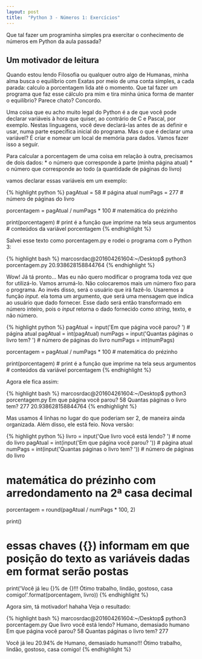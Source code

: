 ```yaml
---
layout: post
title:  "Python 3 - Números 1: Exercícios"
---
```


Que tal fazer um programinha simples pra exercitar o conhecimento de números em Python da aula passada?

## Um motivador de leitura

Quando estou lendo Filosofia ou qualquer outro algo de Humanas, minha alma busca o equilíbrio com Exatas por meio de uma conta simples, a cada parada: calculo a porcentagem lida até o momento. Que tal fazer um programa que faz esse cálculo pra mim e tira minha única forma de manter o equilíbrio? Parece chato? Concordo.

Uma coisa que eu acho muito legal do Python é a de que você pode declarar variáveis à hora que quiser, ao contrário de C e Pascal, por exemplo. Nestas linguagens, você deve declará-las antes de as definir e usar, numa parte específica inicial do programa. Mas o que é declarar uma variável? É criar e nomear um local de memória para dados. Vamos fazer isso a seguir.

Para calcular a porcentagem de uma coisa em relação à outra, precisamos de dois dados:
    * o número que corresponde à parte (minha página atual)
    * o número que corresponde ao todo (a quantidade de páginas do livro)

vamos declarar essas variáveis em um exemplo:

{% highlight python %}
pagAtual = 58  # página atual
numPags = 277  # número de páginas do livro

porcentagem = pagAtual / numPags * 100  # matemática do prézinho

print(porcentagem)  # print é a função que imprime na tela seus argumentos
                    # conteúdos da variável porcentagem 
{% endhighlight %}

Salvei esse texto como porcentagem.py e rodei o programa com o Python 3:

{% highlight bash %}
marcosrdac@201604261604:~/Desktop$ python3 porcentagem.py 
20.938628158844764
{% endhighlight %}

Wow! Já tá pronto... Mas eu não quero modificar o programa toda vez que for utilizá-lo. Vamos arrumá-lo. Não colocaremos mais um número fixo para o programa. Ao invés disso, será o usuário que irá fazê-lo. Usaremos a função *input*. ela toma um argumento, que será uma mensagem que indica ao usuário que dado fornecer. Esse dado será então transformado em número inteiro, pois o *input* retorna o dado fornecido como *string*, texto, e não número.

{% highlight python %}
pagAtual = input('Em que página você parou? ')    # página atual
pagAtual = int(pagAtual)
numPags = input('Quantas páginas o livro tem? ')  # número de páginas do livro
numPags = int(numPags)

porcentagem = pagAtual / numPags * 100  # matemática do prézinho

print(porcentagem)  # print é a função que imprime na tela seus argumentos
                    # conteúdos da variável porcentagem 
{% endhighlight %}

Agora ele fica assim:

{% highlight bash %}
marcosrdac@201604261604:~/Desktop$ python3 porcentagem.py 
Em que página você parou? 58
Quantas páginas o livro tem? 277
20.938628158844764
{% endhighlight %}

Mas usamos 4 linhas no lugar do que poderiam ser 2, de maneira ainda organizada. Além disso, ele está feio. Nova versão:

{% highlight python %}
livro = input('Que livro você está lendo? ')      # nome do livro
pagAtual = int(input('Em que página você parou? '))    # página atual
numPags = int(input('Quantas páginas o livro tem? '))  # número de páginas do livro

# matemática do prézinho com arredondamento na 2ª casa decimal
porcentagem = round(pagAtual / numPags * 100, 2)

print()

# essas chaves ({}) informam em que posição do texto as variáveis dadas em format serão postas
print('Você já leu {}% de {}!!! Ótimo trabalho, lindão, gostoso, casa comigo!'.format(porcentagem, livro))
{% endhighlight %}

Agora sim, tá motivador! hahaha
Veja o resultado:

{% highlight bash %}
marcosrdac@201604261604:~/Desktop$ python3 porcentagem.py 
Que livro você está lendo? Humano, demasiado humano
Em que página você parou? 58
Quantas páginas o livro tem? 277

Você já leu 20.94% de Humano, demasiado humano!!! Ótimo trabalho, lindão, gostoso, casa comigo!
{% endhighlight %}
